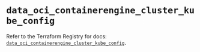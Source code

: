 # `data_oci_containerengine_cluster_kube_config`

Refer to the Terraform Registry for docs: [`data_oci_containerengine_cluster_kube_config`](https://registry.terraform.io/providers/oracle/oci/6.18.0/docs/data-sources/containerengine_cluster_kube_config).
